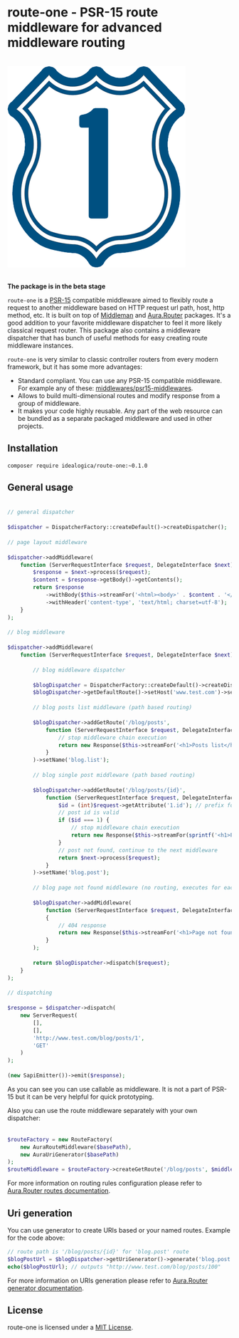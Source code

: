 # route-one - PSR-15 route middleware for advanced middleware routing

<br /><img alt="route-one" title="route-one" src="https://raw.githubusercontent.com/idealogica/route-one/master/logo.png"><br /><br />

**The package is in the beta stage**

`route-one` is a [PSR-15](https://github.com/http-interop/http-middleware) compatible middleware aimed to 
flexibly route a request to another middleware based on HTTP request url path, host, http method, etc. 
It is built on top of [Middleman](https://github.com/mindplay-dk/middleman) and [Aura.Router](https://github.com/auraphp/Aura.Router) packages.
It's a good addition to your favorite middleware dispatcher to feel it more likely classical request router.
This package also contains a middleware dispatcher that has bunch of useful methods for easy creating route middleware instances.

`route-one` is very similar to classic controller routers from every modern framework, but it has some more advantages:
- Standard compliant. You can use any PSR-15 compatible middleware. For example any of these: [middlewares/psr15-middlewares](https://github.com/middlewares/psr15-middlewares).
- Allows to build multi-dimensional routes and modify response from a group of middleware.
- It makes your code highly reusable. Any part of the web resource can be bundled as a separate packaged middleware and used 
in other projects.

## Installation
 
```
composer require idealogica/route-one:~0.1.0
```
 
## General usage
 
```php

// general dispatcher

$dispatcher = DispatcherFactory::createDefault()->createDispatcher();

// page layout middleware

$dispatcher->addMiddleware(
    function (ServerRequestInterface $request, DelegateInterface $next) {
        $response = $next->process($request);
        $content = $response->getBody()->getContents();
        return $response
            ->withBody($this->streamFor('<html><body>' . $content . '</body></html>'))
            ->withHeader('content-type', 'text/html; charset=utf-8');
    }
);

// blog middleware

$dispatcher->addMiddleware(
    function (ServerRequestInterface $request, DelegateInterface $next) {

        // blog middleware dispatcher

        $blogDispatcher = DispatcherFactory::createDefault()->createDispatcher();
        $blogDispatcher->getDefaultRoute()->setHost('www.test.com')->setSecure(false);

        // blog posts list middleware (path based routing)

        $blogDispatcher->addGetRoute('/blog/posts',
            function (ServerRequestInterface $request, DelegateInterface $next) {
                // stop middleware chain execution
                return new Response($this->streamFor('<h1>Posts list</h1><p>Post1</p><p>Post2</p>'));
            }
        )->setName('blog.list');

        // blog single post middleware (path based routing)

        $blogDispatcher->addGetRoute('/blog/posts/{id}',
            function (ServerRequestInterface $request, DelegateInterface $next) {
                $id = (int)$request->getAttribute('1.id'); // prefix for route-one attributes
                // post id is valid
                if ($id === 1) {
                    // stop middleware chain execution
                    return new Response($this->streamFor(sprintf('<h1>Post #%s</h1><p>Example post</p>', $id)));
                }
                // post not found, continue to the next middleware
                return $next->process($request);
            }
        )->setName('blog.post');

        // blog page not found middleware (no routing, executes for each request)

        $blogDispatcher->addMiddleware(
            function (ServerRequestInterface $request, DelegateInterface $next)
            {
                // 404 response
                return new Response($this->streamFor('<h1>Page not found</h1>'), 404);
            }
        );

        return $blogDispatcher->dispatch($request);
    }
);

// dispatching

$response = $dispatcher->dispatch(
    new ServerRequest(
        [],
        [],
        'http://www.test.com/blog/posts/1',
        'GET'
    )
);

(new SapiEmitter())->emit($response);

``` 

As you can see you can use callable as middleware. It is not a part of PSR-15 but it can be very 
helpful for quick prototyping.

Also you can use the route middleware separately with your own dispatcher:

```php

$routeFactory = new RouteFactory(
    new AuraRouteMiddleware($basePath),
    new AuraUriGenerator($basePath)
);
$routeMiddleware = $routeFactory->createGetRoute('/blog/posts', $middlewareToRoute);

```

For more information on routing rules configuration please refer to 
[Aura.Router routes documentation](https://github.com/auraphp/Aura.Router/blob/3.x/docs/defining-routes.md).

## Uri generation

You can use generator to create URIs based or your named routes. Example for the code above:

```php
// route path is '/blog/posts/{id}' for 'blog.post' route
$blogPostUrl = $blogDispatcher->getUriGenerator()->generate('blog.post', ['id' => 100]);
echo($blogPostUrl); // outputs "http://www.test.com/blog/posts/100"
```

For more information on URIs generation please refer to 
[Aura.Router generator documentation](https://github.com/auraphp/Aura.Router/blob/3.x/docs/generating-paths.md).

## License

route-one is licensed under a [MIT License](https://opensource.org/licenses/MIT).
